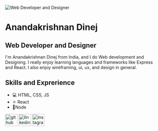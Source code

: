 ![Web Developer and Designer](https://arturssmirnovs.github.io/github-profile-readme-generator/images/banner.png)
# Anandakrishnan Dinej
## Web Developer and Designer

I'm Anandakrishnan Dinej from India, and I do Web development and Designing. I really enjoy learning languages and frameworks like Express and React. I also enjoy wireframing, ui, ux, and design in general.

## Skills and Exprerience
* 💻 HTML, CSS, JS
* ⚛ React
* 📱Node


[<img src='https://cdn.jsdelivr.net/npm/simple-icons@3.0.1/icons/github.svg' alt='github' height='40'>](https://github.com/Anandakrishnan21)  [<img src='https://cdn.jsdelivr.net/npm/simple-icons@3.0.1/icons/linkedin.svg' alt='linkedin' height='40'>](https://www.linkedin.com/in/anandakrishnan-dinej-29b737227/)  [<img src='https://cdn.jsdelivr.net/npm/simple-icons@3.0.1/icons/instagram.svg' alt='instagram' height='40'>](https://www.instagram.com/kricz_21/)  
